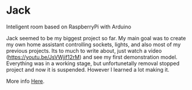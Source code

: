# Jack
Inteligent room based on RaspberryPi with Arduino

Jack seemed to be my biggest project so far. My main goal was to create my own home assistant controlling sockets, lights, and also most of my previous projects. Its to much to write about, just watch a video (https://youtu.be/JsVWjif12rM) and see my first demonstration model. Everything was in a working stage, but unfortunetally removal stopped project and now it is suspended. However I learned a lot making it.

More info [Here](https://jakubkivi.github.io/#portfolio-modal-jack).

